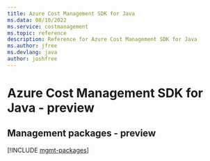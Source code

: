```yaml
---
title: Azure Cost Management SDK for Java
ms.data: 08/10/2022
ms.service: costmanagement
ms.topic: reference
description: Reference for Azure Cost Management SDK for Java
ms.author: jfree
ms.devlang: java
author: joshfree
---
```

# Azure Cost Management SDK for Java - preview

## Management packages - preview
[!INCLUDE [mgmt-packages](cost-management-mgmt-index.md)]